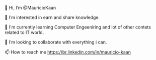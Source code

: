 👋 Hi, I’m @MauricioKaan

👀 I’m interested in earn and share knowledge.

🌱 I'm currently learning Computer Engeeniring and lot of other contets related to IT world.

💞️ I’m looking to collaborate with everything i can.

📫 How to reach me https://br.linkedin.com/in/mauricio-kaan
